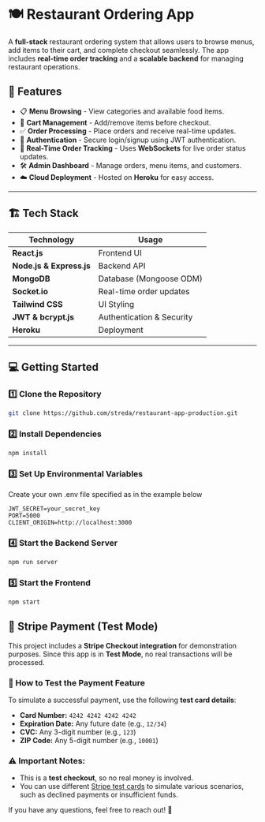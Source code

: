 # 🍽️ Restaurant Ordering App

A **full-stack** restaurant ordering system that allows users to browse menus, add items to their cart, and complete checkout seamlessly. The app includes **real-time order tracking** and a **scalable backend** for managing restaurant operations.

## 🚀 Features

- 📋 **Menu Browsing** - View categories and available food items.
- 🛒 **Cart Management** - Add/remove items before checkout.
- ✅ **Order Processing** - Place orders and receive real-time updates.
- 🔐 **Authentication** - Secure login/signup using JWT authentication.
- 📡 **Real-Time Order Tracking** - Uses **WebSockets** for live order status updates.
- 🛠️ **Admin Dashboard** - Manage orders, menu items, and customers.
- ☁️ **Cloud Deployment** - Hosted on **Heroku** for easy access.

---

## 🏗️ **Tech Stack**
| **Technology** | **Usage** |
|--------------|----------------|
| **React.js** | Frontend UI |
| **Node.js & Express.js** | Backend API |
| **MongoDB** | Database (Mongoose ODM) |
| **Socket.io** | Real-time order updates |
| **Tailwind CSS** | UI Styling |
| **JWT & bcrypt.js** | Authentication & Security |
| **Heroku** | Deployment |

---

## 💻 **Getting Started**
### **1️⃣ Clone the Repository**
```bash
git clone https://github.com/streda/restaurant-app-production.git
```


### 2️⃣ Install Dependencies

```bash
npm install
```

### 3️⃣ Set Up Environmental Variables
Create your own .env file specified as in the example below

```MONGO_URI=your_mongodb_connection_string
JWT_SECRET=your_secret_key
PORT=5000
CLIENT_ORIGIN=http://localhost:3000
```

### 4️⃣ Start the Backend Server

```bash
npm run server
```

### 5️⃣ Start the Frontend
```bash
npm start
```

## 🛒 Stripe Payment (Test Mode)

This project includes a **Stripe Checkout integration** for demonstration purposes. Since this app is in **Test Mode**, no real transactions will be processed.

### 🔹 How to Test the Payment Feature

To simulate a successful payment, use the following **test card details**:

- **Card Number:** `4242 4242 4242 4242`
- **Expiration Date:** Any future date (e.g., `12/34`)
- **CVC:** Any 3-digit number (e.g., `123`)
- **ZIP Code:** Any 5-digit number (e.g., `10001`)

### ⚠️ Important Notes:
- This is a **test checkout**, so no real money is involved.
- You can use different [Stripe test cards](https://stripe.com/docs/testing) to simulate various scenarios, such as declined payments or insufficient funds.

If you have any questions, feel free to reach out! 🚀